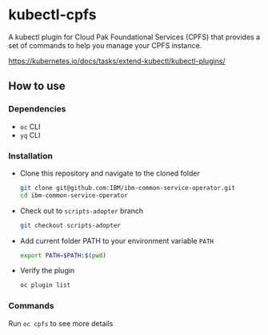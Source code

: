 # kubectl-cpfs

A kubectl plugin for Cloud Pak Foundational Services (CPFS) that provides a set of commands to help you manage your CPFS instance.

https://kubernetes.io/docs/tasks/extend-kubectl/kubectl-plugins/

## How to use

### Dependencies
- `oc` CLI
- `yq` CLI

### Installation
- Clone this repository and navigate to the cloned folder
    ```bash
    git clone git@github.com:IBM/ibm-common-service-operator.git
    cd ibm-common-service-operator
    ```

- Check out to `scripts-adopter` branch
    ```bash
    git checkout scripts-adopter
    ```

- Add current folder PATH to your environment variable `PATH`
    ```bash
    export PATH=$PATH:$(pwd)
    ```

- Verify the plugin
    ```bash
    oc plugin list
    ```

### Commands
Run `oc cpfs` to see more details